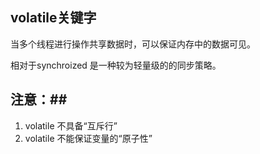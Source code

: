 volatile关键字
-----------------------
当多个线程进行操作共享数据时，可以保证内存中的数据可见。

相对于synchroized 是一种较为轻量级的的同步策略。

## 注意：##
1. volatile 不具备“互斥行”
2. volatile 不能保证变量的“原子性”
